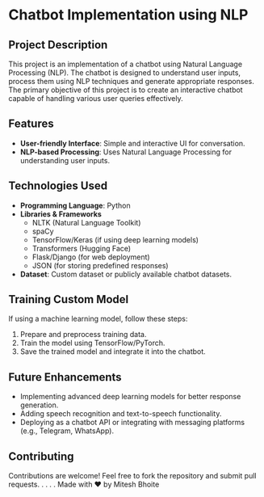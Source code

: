 # Chatbot Implementation using NLP

## Project Description
This project is an implementation of a chatbot using Natural Language Processing (NLP). The chatbot is designed to understand user inputs, process them using NLP techniques and generate appropriate responses. The primary objective of this project is to create an interactive chatbot capable of handling various user queries effectively.

## Features
- **User-friendly Interface**: Simple and interactive UI for conversation.
- **NLP-based Processing**: Uses Natural Language Processing for understanding user inputs.

## Technologies Used
- **Programming Language**: Python
- **Libraries & Frameworks**
  - NLTK (Natural Language Toolkit)
  - spaCy
  - TensorFlow/Keras (if using deep learning models)
  - Transformers (Hugging Face)
  - Flask/Django (for web deployment)
  - JSON (for storing predefined responses)
- **Dataset**: Custom dataset or publicly available chatbot datasets.

## Training Custom Model
If using a machine learning model, follow these steps:
1. Prepare and preprocess training data.
2. Train the model using TensorFlow/PyTorch.
3. Save the trained model and integrate it into the chatbot.

## Future Enhancements
- Implementing advanced deep learning models for better response generation.
- Adding speech recognition and text-to-speech functionality.
- Deploying as a chatbot API or integrating with messaging platforms (e.g., Telegram, WhatsApp).

## Contributing
Contributions are welcome! Feel free to fork the repository and submit pull requests.
.
.
.
.
Made with ❤️ by Mitesh Bhoite
